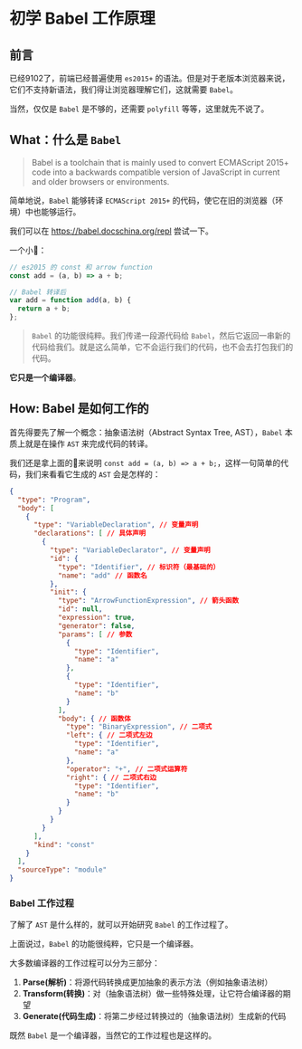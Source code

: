 # 初学 Babel 工作原理

## 前言

已经9102了，前端已经普遍使用 `es2015+` 的语法。但是对于老版本浏览器来说，它们不支持新语法，我们得让浏览器理解它们，这就需要 `Babel`。

当然，仅仅是 `Babel` 是不够的，还需要 `polyfill` 等等，这里就先不说了。

## What：什么是 `Babel`

> Babel is a toolchain that is mainly used to convert ECMAScript 2015+ code into a backwards compatible version of JavaScript in current and older browsers or environments.

简单地说，`Babel` 能够转译 `ECMAScript 2015+` 的代码，使它在旧的浏览器（环境）中也能够运行。

我们可以在 <https://babel.docschina.org/repl> 尝试一下。

一个小🌰：

```javascript
// es2015 的 const 和 arrow function
const add = (a, b) => a + b;

// Babel 转译后
var add = function add(a, b) {
  return a + b;
};
```

> `Babel` 的功能很纯粹。我们传递一段源代码给 `Babel`，然后它返回一串新的代码给我们。就是这么简单，它不会运行我们的代码，也不会去打包我们的代码。

**它只是一个编译器**。

## How: Babel 是如何工作的

首先得要先了解一个概念：抽象语法树（Abstract Syntax Tree, AST），`Babel` 本质上就是在操作 `AST` 来完成代码的转译。

我们还是拿上面的🌰来说明 `const add = (a, b) => a + b;`，这样一句简单的代码，我们来看看它生成的 `AST` 会是怎样的：

```json
{
  "type": "Program",
  "body": [
    {
      "type": "VariableDeclaration", // 变量声明
      "declarations": [ // 具体声明
        {
          "type": "VariableDeclarator", // 变量声明
          "id": {
            "type": "Identifier", // 标识符（最基础的）
            "name": "add" // 函数名
          },
          "init": {
            "type": "ArrowFunctionExpression", // 箭头函数
            "id": null,
            "expression": true,
            "generator": false,
            "params": [ // 参数
              {
                "type": "Identifier",
                "name": "a"
              },
              {
                "type": "Identifier",
                "name": "b"
              }
            ],
            "body": { // 函数体
              "type": "BinaryExpression", // 二项式
              "left": { // 二项式左边
                "type": "Identifier",
                "name": "a"
              },
              "operator": "+", // 二项式运算符
              "right": { // 二项式右边
                "type": "Identifier",
                "name": "b"
              }
            }
          }
        }
      ],
      "kind": "const"
    }
  ],
  "sourceType": "module"
}
```

### Babel 工作过程

了解了 `AST` 是什么样的，就可以开始研究 `Babel` 的工作过程了。

上面说过，`Babel` 的功能很纯粹，它只是一个编译器。

大多数编译器的工作过程可以分为三部分：

1. **Parse(解析)**：将源代码转换成更加抽象的表示方法（例如抽象语法树）
2. **Transform(转换)**：对（抽象语法树）做一些特殊处理，让它符合编译器的期望
3. **Generate(代码生成)**：将第二步经过转换过的（抽象语法树）生成新的代码

既然 `Babel` 是一个编译器，当然它的工作过程也是这样的。

